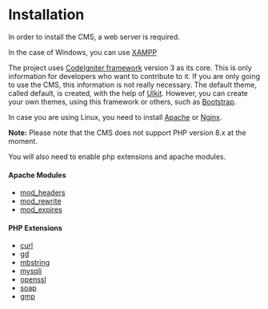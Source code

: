 # Installation

In order to install the CMS, a web server is required.

In the case of Windows, you can use [XAMPP](https://www.apachefriends.org/es/index.html)

The project uses [CodeIgniter framework](https://codeigniter.com/) version 3 as its core. This is only information for developers who want to contribute to it. If you are only going to use the CMS, this information is not really necessary. The default theme, called default, is created, with the help of [UIkit](https://getuikit.com/). However, you can create your own themes, using this framework or others, such as [Bootstrap](https://getbootstrap.com/).

In case you are using Linux, you need to install [Apache](https://httpd.apache.org/) or [Nginx](https://www.nginx.com/).

**Note:** Please note that the CMS does not support PHP version 8.x at the moment.

You will also need to enable php extensions and apache modules.

#### Apache Modules

- [mod_headers](https://httpd.apache.org/docs/2.4/mod/mod_headers.html)
- [mod_rewrite](https://httpd.apache.org/docs/2.4/mod/mod_rewrite.html)
- [mod_expires](https://httpd.apache.org/docs/2.4/mod/mod_expires.html)

#### PHP Extensions

- [curl](https://www.php.net/manual/en/book.curl.php)
- [gd](https://www.php.net/manual/en/book.image.php)
- [mbstring](https://www.php.net/manual/en/mbstring.installation.php)
- [mysqli](https://www.php.net/manual/en/book.mysqli.php)
- [openssl](https://www.php.net/manual/en/book.openssl.php)
- [soap](https://www.php.net/manual/en/class.soapclient.php)
- [gmp](https://www.php.net/manual/en/book.gmp.php)

